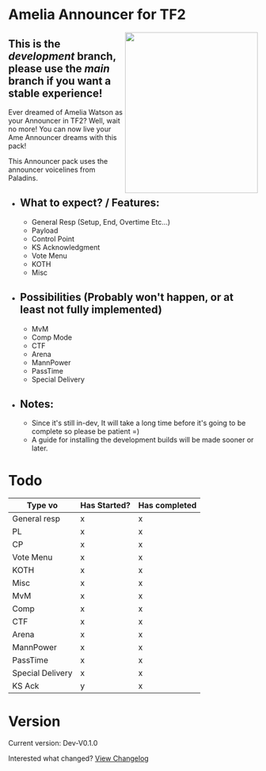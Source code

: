 # Amelia Announcer for TF2

<img align=right src="https://pbs.twimg.com/media/E4In0eSXEAEyok1.png" width="268" height="325" />

## **This is the _development_ branch, please use the _main_ branch if you want a stable experience!**

Ever dreamed of Amelia Watson as your Announcer in TF2? Well, wait no more! You can now live your Ame Announcer dreams with this pack!

This Announcer pack uses the announcer voicelines from Paladins.

  - ## What to expect? / Features:
    - General Resp (Setup, End, Overtime Etc...)
    - Payload
    - Control Point
    - KS Acknowledgment
    - Vote Menu
    - KOTH
    - Misc
  - ## Possibilities (Probably won't happen, or at least not fully implemented)
    - MvM
    - Comp Mode
    - CTF
    - Arena
    - MannPower
    - PassTime
    - Special Delivery
  - ## Notes:
    - Since it's still in-dev, It will take a long time before it's going to be complete so please be patient =)
    - A guide for installing the development builds will be made sooner or later.

# Todo
Type vo          | Has Started? | Has completed |
-----------------| ------------ | ------------- |
General resp     | x            | x             |
PL               | x            | x             |
CP               | x            | x             |
Vote Menu        | x            | x             |
KOTH             | x            | x             |
Misc             | x            | x             |
MvM              | x            | x             |
Comp             | x            | x             |
CTF              | x            | x             |
Arena            | x            | x             |
MannPower        | x            | x             |
PassTime         | x            | x             |
Special Delivery | x            | x             |
KS Ack           | y            | x             |

# Version

Current version: Dev-V0.1.0

Interested what changed? [View Changelog](https://github.com/t0-ot/Amelia-Announcer-for-TF2/blob/Development/Changelog.md)

